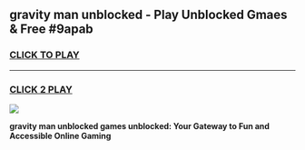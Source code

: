 
## gravity man unblocked - Play Unblocked Gmaes & Free #9apab
<h3>
<a href="https://news.freeplayer.one?title=gravity_man_unblocked&ref=24F">CLICK TO PLAY</a></h3>
<hr>

<h3>
<a href="https://news.freeplayer.one?title=gravity_man_unblocked&ref=24F">CLICK 2 PLAY</a>
  
</h3>

<a href="https://news.freeplayer.one?title=gravity_man_unblocked&ref=24F/"><img src="https://clearcache.store/games.png"></a>


**gravity man unblocked games unblocked: Your Gateway to Fun and Accessible Online Gaming**
